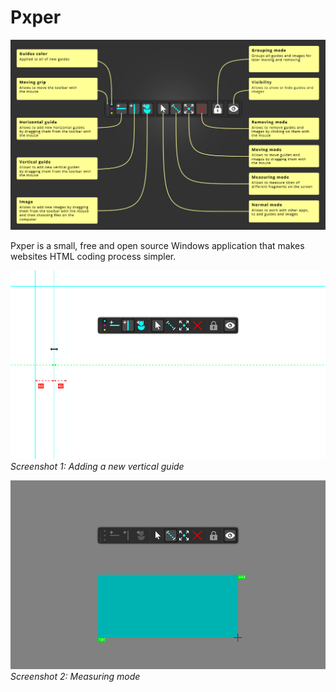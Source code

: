 # Pxper
![Pxper](pxper_with_background.en.png)

Pxper is a small, free and open source Windows application that makes websites HTML coding process simpler.

![Screenshot 1: Adding a new vertical guide](pxper_1.png)
*Screenshot 1: Adding a new vertical guide*

![Screenshot 2: Measuring mode](pxper_2.png)
*Screenshot 2: Measuring mode*